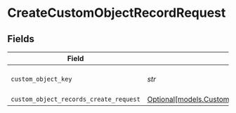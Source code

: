 # CreateCustomObjectRecordRequest


## Fields

| Field                                                                                              | Type                                                                                               | Required                                                                                           | Description                                                                                        |
| -------------------------------------------------------------------------------------------------- | -------------------------------------------------------------------------------------------------- | -------------------------------------------------------------------------------------------------- | -------------------------------------------------------------------------------------------------- |
| `custom_object_key`                                                                                | *str*                                                                                              | :heavy_check_mark:                                                                                 | The key of a custom object                                                                         |
| `custom_object_records_create_request`                                                             | [Optional[models.CustomObjectRecordsCreateRequest]](../models/customobjectrecordscreaterequest.md) | :heavy_minus_sign:                                                                                 | N/A                                                                                                |
